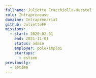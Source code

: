 ```yaml
---
fullname: Juliette Fracchiolla-Hurstel
role: Intrapreneuse
domaine: Intraprenariat
github: JulietteFH
missions:
  - start: 2020-02-01
    end: 2021-11-01
    status: admin
    employer: pole-emploi
    startups:
      - estime
previously:
  - estime
---
```

